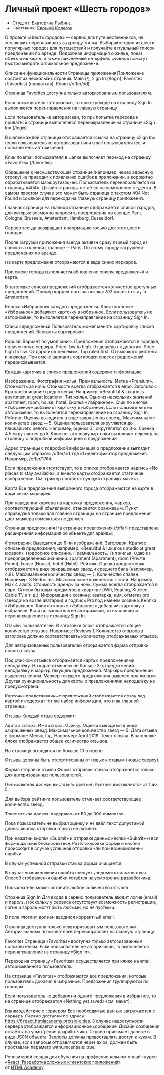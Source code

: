 # Личный проект «Шесть городов»

- Студент: [Екатерина Рыбина](https://up.htmlacademy.ru/react-individual/3/user/26126).
- Наставник: [Евгений Колегов](https://htmlacademy.ru/profile/kollegoff).

О проекте
«Шесть городов» — сервис для путешественников, не желающих переплачивать за аренду жилья. Выбирайте один из шести популярных городов для путешествий и получайте актуальный список предложений по аренде. Подробная информация о жилье, показ объекта на карте, а также лаконичный интерфейс сервиса помогут быстро выбрать оптимальное предложение.

Описание функциональности
Страницы приложения
Приложение состоит из нескольких страниц: Main (/), Sign In (/login), Favorites (/favorites) (приватная), Room (/offer/:id).

Страница Favorites доступна только авторизованным пользователям.

Если пользователь авторизован, то при переходе на страницу Sign In выполняется перенаправление на главную страницу.

Если пользователь не авторизован, то при попытке перехода к приватной странице выполняется перенаправление на страницу «Sign In» (/login).

В шапке каждой страницы отображается ссылка на страницу «Sign In» (если пользователь не авторизован) или email пользователя (если пользователь авторизован).

Клик по email пользователя в шапке выполняет переход на страницу «Favorites» (/favorites).

Обращение к несуществующей странице (например, через адресную строку) не приводит к появлению ошибок в приложении, а корректно обрабатывается маршрутизацией. Пользователь перенаправляется на страницу «404». Дизайн страницы остаётся на усмотрение студента. В самом простом случае это может быть страница с текстом 404 Not Found и ссылкой для перехода на главную страницу приложения.

Главная страница
На главной странице отображается список городов, для которых возможно запросить предложения по аренде: Paris, Cologne, Brussels, Amsterdam, Hamburg, Dusseldorf.

Сервер всегда возвращает информацию только для этих шести городов.

После загрузки приложения всегда активен сразу первый город из списка на главной странице — Paris. По этому городу загружены предложения по аренде.

На карте предложения отображаются в виде синих маркеров.

При смене города выполняется обновление списка предложений и карта.

В заголовке списка предложений отображается количество доступных предложений. Пример корректного заголовка: 312 places to stay in Amsterdam.

Кнопка «Избранное» каждого предложения. Клик по кнопке «Избранное» добавляет карточку в избранное. Если пользователь не авторизован, то выполняется перенаправление на страницу Sign In.

Список предложений
Пользователь может менять сортировку списка предложений. Варианты сортировки:

Popular. Вариант по умолчанию. Предложения отображаются в порядке, полученном с сервера.
Price: low to high. От дешёвых к дорогим.
Price: high to low. От дорогих к дешёвым.
Top rated first. От высокого рейтинга к низкому.
При смене варианта сортировки список предложений перерисовывается.

Каждая карточка в списке предложений содержит информацию:

Изображение. Фотография жилья.
Премиальность. Метка «Premium».
Стоимость за ночь. Стоимость всегда отображается в евро.
Заголовок. Краткое описание предложения. Например: «Beautiful & luxurious apartment at great location».
Тип жилья. Одно из нескольких значений: apartment, room, house, hotel.
Кнопка «Избранное». Клик по кнопке «Избранное» добавляет карточку в избранное. Если пользователь не авторизован, то выполняется перенаправление на страницу Sign In.
Рейтинг. Оценка выводится в виде закрашенных звезд. Максимальное количество звёзд — 5. Оценка пользователя округляется до ближайшего целого. Например, оценка 3.1 округляется до 3-х. Оценка 4.5 округляется до 5.
Клик по заголовку карточки выполняет переход на страницу с подробной информацией о предложении.

Адрес страницы с подробной информации о предложении выглядит следующим образом: /offer/:id, где id идентификатор предложения. Например, /offer/1704.

Если предложения отсутствуют, то в списке отображается надпись «No places to stay available», а вместо карты отображается статичное изображение. См. пример соответствующей страницы макета.

Карта
Все предложения выбранного города отображаются на карте в виде синих маркеров.

При наведении курсора на карточку предложения, маркер, соответствующий объявлению, становится оранжевым. Пункт справедлив только для главной страницы, на странице предложения цвет маркера изменяться не должен.

Страница предложения
На странице предложения (/offer) представлена расширенная информация об объекте для аренды:

Фотографии. Выводится до 6-ти изображений.
Заголовок. Краткое описание предложения, например: «Beautiful & luxurious studio at great location».
Подробное описание.
Премиальность.
Тип жилья. Одно из предопределённых значений: apartment (Apartment), room (Private Room), house (House), hotel (Hotel).
Рейтинг. Оценка предложения отображается в виде закрашенных звезд и среднего бала (например, 4.8). Максимальное количество звёзд — 5.
Количество спален. Например, 3 Bedrooms.
Максимальное количество гостей. Например, Max 4 adults.
Стоимость аренды за ночь. Сумма всегда отображается в евро.
Список бытовых предметов в квартире (Wifi, Heating, Kitchen, Cable TV и т. д.);
Информация о хозяине: аватарка, имя, отметка pro (звёздочка возле аватарки) и подпись Pro под именем хозяина.
Кнопка «Избранное». Клик по кнопке «Избранное» добавляет карточку в избранное. Если пользователь не авторизован, то выполняется перенаправление на страницу Sign In.

Отзывы пользователей. В заголовке блока отображается общее количество отзывов. Например: Reviews 1. Количество отзывов в заголовке должно соответствовать количеству отображаемых отзывов.

Для авторизованных пользователей отображается форма отправки нового отзыва.

Под списком отзывов отображается карта с предложениями неподалёку. На карте отмечено не больше 3-х предложений неподалёку и маркер текущего предложения. Маркеры предложений выделены синим. Маркер текущего предложения выделен оранжевым. Другая функциональность для карты с предложениями неподалёку не предусмотрена.

Карточки представленных предложений отображаются сразу под картой и содержат тот же набор информации, что и на главной странице.

Отзывы
Каждый отзыв содержит:

Аватар автора.
Имя автора.
Оценку. Оценка выводится в виде закрашенных звезд. Максимальное количество звёзд — 5.
Дата отзыва в формате: Месяц Год. Например: April 2019.
Текст отзыва.
В заголовке блока отображается общее количество отзывов.

На страницу выводится не больше 10 отзывов.

Отзывы должны быть отсортированы от новых к старым (новые сверху).

Форма отправки отзыва
Форма отправки отзыва отображается только для авторизованных пользователей.

Пользователь должен выставить рейтинг. Рейтинг выставляется от 1 до 5.

Для выбора рейтинга пользователь отмечает соответствующее количество звёзд.

Текст отзыва должен содержать от 50 до 300 символов.

Пока пользователь не выбрал оценку и не ввёл текст допустимой длины, кнопка отправки отзыва не активна.

При нажатии кнопки «Submit» и отправке данных кнопка «Submit» и вся форма должны блокироваться. Разблокировка формы и кнопки происходит в случае успешной отправки или при возникновении ошибки.

В случае успешной отправки отзыва форма очищается.

В случае возникновения ошибки следует уведомить пользователя. Способ отображения ошибки остаётся на усмотрение разработчика.

Пользователь может оставить любое количество отзывов.

Страница Sign In
Для входа в сервис пользователь вводит логин (email) и пароль. Поскольку у сервиса отсутствует возможность регистрации, логин и пароль могут быть любыми, но не пустыми.

В поле «логин» должен вводится корректный email.

Страница доступна только неавторизованным пользователям. Авторизованных пользователей перенаправляет на главную страницу.

Favorites
Страница «Favorites» доступна только авторизованным пользователям. Если пользователь не авторизован, то выполняется перенаправление на страницу «Sign In».

Переход на страницу «Favorites» осуществляется при клике на email авторизованного пользователя.

На странице «Favorites» отображаются все предложения, которые пользователь добавил в избранное. Предложения группируются по городам.

Если пользователь не добавил ни одного предложения в избранное, то на странице отображается «Nothing yet saved» (см. макет).

Взаимодействие с сервером
Все необходимые данные загружаются с сервера.
Сервер доступен по адресу: https://6.react.htmlacademy.pro/six-cities.
В случае недоступности сервера отображается информационное сообщение. Дизайн сообщения остаётся на усмотрение разработчика.
Сервер принимает данные в виде JSON объекта.
Запросы должны предоставлять доступ к кукам. В случае, если запросы отправляются через axios, должен быть проставлен параметр withCredentials: true.

Репозиторий создан для обучения на профессиональном онлайн‑курсе «[React. Разработка сложных клиентских приложений](https://htmlacademy.ru/intensive/react)» от [HTML Academy](https://htmlacademy.ru).
